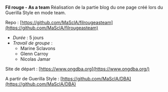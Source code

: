 **Fil rouge - As a team**
Réalisation de la partie blog du one page créé lors du Guerilla Style en mode team.

Repo : [https://github.com/MaSclA/filrougeasteam](https://github.com/MaSclA/filrougeasteam)

-   *Durée* : 5 jours
-   *Travail de groupe* : 
	- Marine Sclavons
	- Glenn Carroy
	- Nicolas Jamar
	
Site de départ : [https://www.ongdba.org](https://www.ongdba.org/)

A partir de Guerilla Style : [https://github.com/MaSclA/DBA](https://github.com/MaSclA/DBA)
